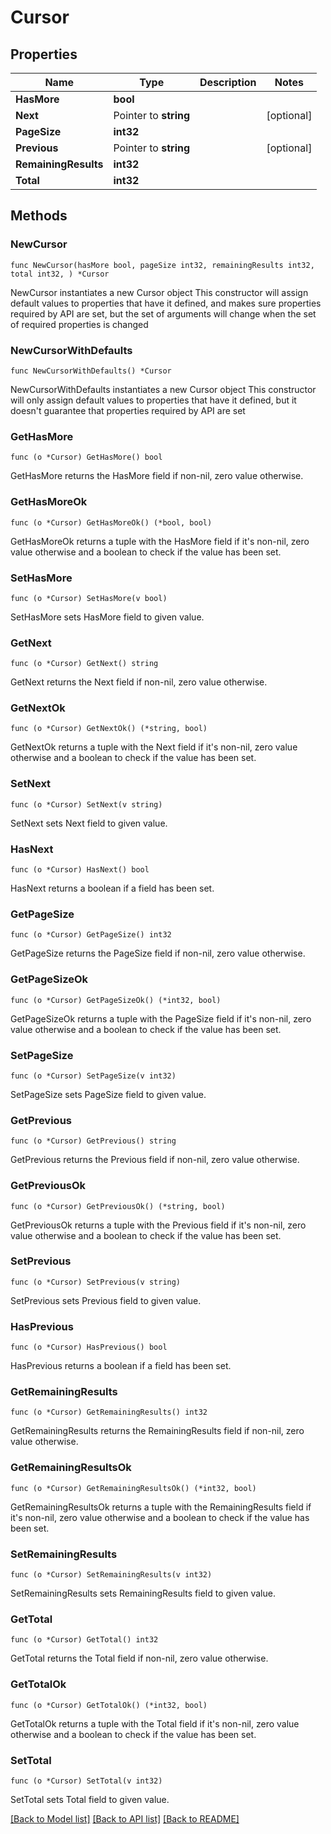 # Cursor

## Properties

Name | Type | Description | Notes
------------ | ------------- | ------------- | -------------
**HasMore** | **bool** |  | 
**Next** | Pointer to **string** |  | [optional] 
**PageSize** | **int32** |  | 
**Previous** | Pointer to **string** |  | [optional] 
**RemainingResults** | **int32** |  | 
**Total** | **int32** |  | 

## Methods

### NewCursor

`func NewCursor(hasMore bool, pageSize int32, remainingResults int32, total int32, ) *Cursor`

NewCursor instantiates a new Cursor object
This constructor will assign default values to properties that have it defined,
and makes sure properties required by API are set, but the set of arguments
will change when the set of required properties is changed

### NewCursorWithDefaults

`func NewCursorWithDefaults() *Cursor`

NewCursorWithDefaults instantiates a new Cursor object
This constructor will only assign default values to properties that have it defined,
but it doesn't guarantee that properties required by API are set

### GetHasMore

`func (o *Cursor) GetHasMore() bool`

GetHasMore returns the HasMore field if non-nil, zero value otherwise.

### GetHasMoreOk

`func (o *Cursor) GetHasMoreOk() (*bool, bool)`

GetHasMoreOk returns a tuple with the HasMore field if it's non-nil, zero value otherwise
and a boolean to check if the value has been set.

### SetHasMore

`func (o *Cursor) SetHasMore(v bool)`

SetHasMore sets HasMore field to given value.


### GetNext

`func (o *Cursor) GetNext() string`

GetNext returns the Next field if non-nil, zero value otherwise.

### GetNextOk

`func (o *Cursor) GetNextOk() (*string, bool)`

GetNextOk returns a tuple with the Next field if it's non-nil, zero value otherwise
and a boolean to check if the value has been set.

### SetNext

`func (o *Cursor) SetNext(v string)`

SetNext sets Next field to given value.

### HasNext

`func (o *Cursor) HasNext() bool`

HasNext returns a boolean if a field has been set.

### GetPageSize

`func (o *Cursor) GetPageSize() int32`

GetPageSize returns the PageSize field if non-nil, zero value otherwise.

### GetPageSizeOk

`func (o *Cursor) GetPageSizeOk() (*int32, bool)`

GetPageSizeOk returns a tuple with the PageSize field if it's non-nil, zero value otherwise
and a boolean to check if the value has been set.

### SetPageSize

`func (o *Cursor) SetPageSize(v int32)`

SetPageSize sets PageSize field to given value.


### GetPrevious

`func (o *Cursor) GetPrevious() string`

GetPrevious returns the Previous field if non-nil, zero value otherwise.

### GetPreviousOk

`func (o *Cursor) GetPreviousOk() (*string, bool)`

GetPreviousOk returns a tuple with the Previous field if it's non-nil, zero value otherwise
and a boolean to check if the value has been set.

### SetPrevious

`func (o *Cursor) SetPrevious(v string)`

SetPrevious sets Previous field to given value.

### HasPrevious

`func (o *Cursor) HasPrevious() bool`

HasPrevious returns a boolean if a field has been set.

### GetRemainingResults

`func (o *Cursor) GetRemainingResults() int32`

GetRemainingResults returns the RemainingResults field if non-nil, zero value otherwise.

### GetRemainingResultsOk

`func (o *Cursor) GetRemainingResultsOk() (*int32, bool)`

GetRemainingResultsOk returns a tuple with the RemainingResults field if it's non-nil, zero value otherwise
and a boolean to check if the value has been set.

### SetRemainingResults

`func (o *Cursor) SetRemainingResults(v int32)`

SetRemainingResults sets RemainingResults field to given value.


### GetTotal

`func (o *Cursor) GetTotal() int32`

GetTotal returns the Total field if non-nil, zero value otherwise.

### GetTotalOk

`func (o *Cursor) GetTotalOk() (*int32, bool)`

GetTotalOk returns a tuple with the Total field if it's non-nil, zero value otherwise
and a boolean to check if the value has been set.

### SetTotal

`func (o *Cursor) SetTotal(v int32)`

SetTotal sets Total field to given value.



[[Back to Model list]](../README.md#documentation-for-models) [[Back to API list]](../README.md#documentation-for-api-endpoints) [[Back to README]](../README.md)


